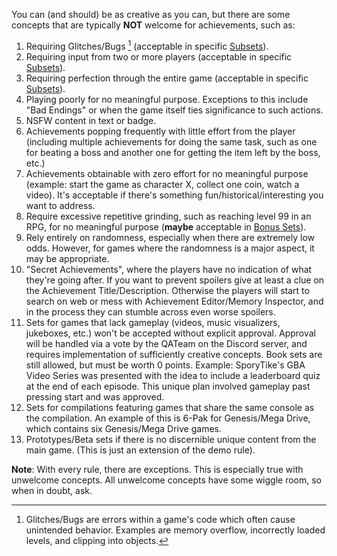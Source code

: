 You can (and should) be as creative as you can, but there are some concepts that are typically **NOT** welcome for achievements, such as:

1. Requiring Glitches/Bugs [^1] (acceptable in specific [Subsets](/development/subsets/#bonus-sets)).
2. Requiring input from two or more players (acceptable in specific [Subsets](/development/subsets/#multi-sets)). 
3. Requiring perfection through the entire game (acceptable in specific [Subsets](/development/subsets/)).
4. Playing poorly for no meaningful purpose. Exceptions to this include "Bad Endings" or when the game itself ties significance to such actions.
5. NSFW content in text or badge.
6. Achievements popping frequently with little effort from the player (including multiple achievements for doing the same task, such as one for beating a boss and another one for getting the item left by the boss, etc.)
7. Achievements obtainable with zero effort for no meaningful purpose (example: start the game as character X, collect one coin, watch a video). It's acceptable if there's something fun/historical/interesting you want to address.
8. Require excessive repetitive grinding, such as reaching level 99 in an RPG, for no meaningful purpose (**maybe** acceptable in [Bonus Sets](/development/subsets/#bonus-sets)).
9. Rely entirely on randomness, especially when there are extremely low odds. However, for games where the randomness is a major aspect, it may be appropriate.
10. "Secret Achievements", where the players have no indication of what they're going after. If you want to prevent spoilers give at least a clue on the Achievement Title/Description. Otherwise the players will start to search on web or mess with Achievement Editor/Memory Inspector, and in the process they can stumble across even worse spoilers.
11. Sets for games that lack gameplay (videos, music visualizers, jukeboxes, etc.) won't be accepted without explicit approval. Approval will be handled via a vote by the QATeam on the Discord server, and requires implementation of sufficiently creative concepts. Book sets are still allowed, but must be worth 0 points. Example: SporyTike's GBA Video Series was presented with the idea to include a leaderboard quiz at the end of each episode. This unique plan involved gameplay past pressing start and was approved.
12. Sets for compilations featuring games that share the same console as the compilation. An example of this is 6-Pak for Genesis/Mega Drive, which contains six Genesis/Mega Drive games.
13. Prototypes/Beta sets if there is no discernible unique content from the main game. (This is just an extension of the demo rule).

[^1]: Glitches/Bugs are errors within a game's code which often cause unintended behavior. Examples are memory overflow, incorrectly loaded levels, and clipping into objects.

**Note**: With every rule, there are exceptions. This is especially true with unwelcome concepts. All unwelcome concepts have some wiggle room, so when in doubt, ask.